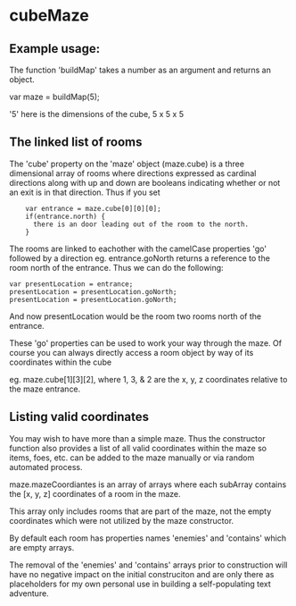 # cubeMaze
## Example usage:
  The function 'buildMap' takes a number as an argument and returns an object.
  
  var maze = buildMap(5);
  
  '5' here is the dimensions of the cube, 5 x 5 x 5
  
## The linked list of rooms
  The 'cube' property on the 'maze' object (maze.cube) is a three dimensional array of rooms where directions expressed as cardinal directions along with up and down are booleans indicating whether or not an exit is in that direction.
  Thus if you set
        
        var entrance = maze.cube[0][0][0];
        if(entrance.north) {
          there is an door leading out of the room to the north.
        }
  
The rooms are linked to eachother with the camelCase properties 'go' followed by a direction
eg. entrance.goNorth returns a reference to the room north of the entrance.
Thus we can do the following:

    var presentLocation = entrance;
    presentLocation = presentLocation.goNorth;
    presentLocation = presentLocation.goNorth;
    
And now presentLocation would be the room two rooms north of the entrance.
        
These 'go' properties can be used to work your way through the maze. Of course you can always directly access a room object by way of its coordinates within the cube

eg. maze.cube[1][3][2], where 1, 3, & 2 are the x, y, z coordinates relative to the maze entrance.
      
## Listing valid coordinates
You may wish to have more than a simple maze. Thus the constructor function also provides a list of all valid coordinates within the maze so items, foes, etc. can be added to the maze manually or via random automated process.
  
maze.mazeCoordiantes is an array of arrays where each subArray contains the [x, y, z] coordinates of a room in the maze. 
 
This array only includes rooms that are part of the maze, not the empty coordinates which were not utilized by the maze constructor.
 
By default each room has properties names 'enemies' and 'contains' which are empty arrays.
  
The removal of the 'enemies' and 'contains' arrays prior to construction will have no negative impact on the initial construciton and are only there as placeholders for my own personal use in building a self-populating text adventure.
